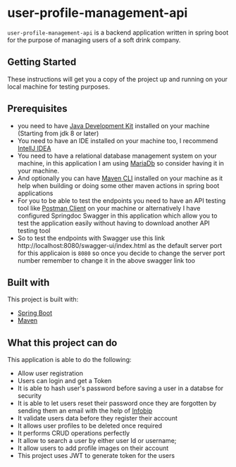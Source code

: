# user-profile-management-api

`user-profile-management-api` is a backend application written in spring boot for the purpose of managing users of a soft drink company.

## Getting Started

These instructions will get you a copy of the project up and running on your local machine for testing purposes.

## Prerequisites

- you need to have [Java Development Kit](https://www.oracle.com/java/technologies/downloads/) installed on your machine (Starting from jdk 8 or later)
- You need to have an IDE installed on your machine too, I recommend [IntellJ IDEA](https://www.jetbrains.com/idea/)
- You need to have a relational database management system on your machine, in this application I am using [MariaDb](https://go.mariadb.com/download-mariadb-server-community.html) so consider having it in your machine.
- And optionally you can have [Maven CLI](https://maven.apache.org/ref/3.6.1/maven-embedder/cli.html) installed on your machine as it help when building or doing some other maven actions in spring boot applications
- For you to be able to test the endpoints you need to have an API testing tool like [Postman Client](https://www.postman.com/downloads) on your machine or alternatively I have configured Springdoc Swagger in this application which allow you to test the application easily without having to download another API testing tool
- So to test the endpoints with Swagger use this link http://localhost:8080/swagger-ui/index.html as the default server port for this applicaion is ``8080`` so once you decide to change the server port number remember to change it in the above swagger link too


## Built with
This project is built with:
- [Spring Boot](https://spring.io)
- [Maven](https://maven.apache.org/)

## What this project can do

This application is able to do the following: 
- Allow user registration
- Users can login and get a Token
- It is able to hash user's password before saving a user in a databse for security
- It is able to let users reset their password once they are forgotten by sending them an email with the help of [Infobip](https://www.infobip.com)
- It validate users data before they register their account
- It allows user profiles to be deleted once required
- It performs CRUD operations perfectly
- It allow to search a user by either user Id or username;
- It allow users to add profile images on their account
- This project uses JWT to generate token for the users


